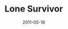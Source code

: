 ---
title: "Lone Survivor"
bookAuthor: "Marcus Luttrell"
layout: book
format: "kindle"
recommended: "true"
date: "2011-05-16"
tag: book
projects: false
books: true
hidden: false
category: book
amazonLink: "http://amzn.to/2f3PZ5Y"
---
